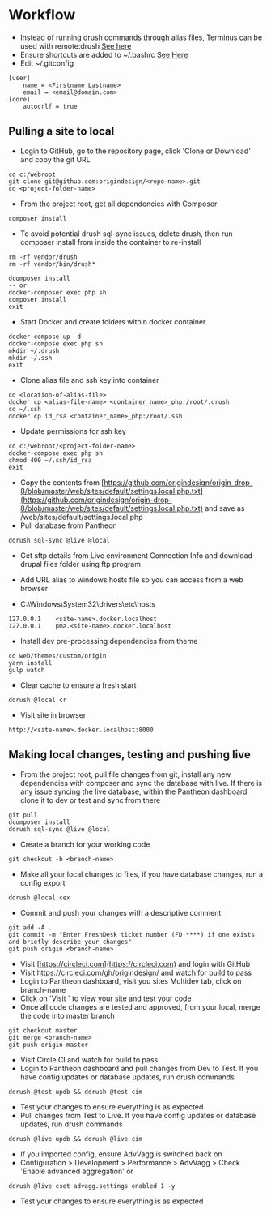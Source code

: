 # Workflow
- Instead of running drush commands through alias files, Terminus can be used with remote:drush [See here](https://origindocs.readthedocs.io/en/latest/terminus)
- Ensure shortcuts are added to ~/.bashrc [See Here](https://origindocs.readthedocs.io/en/latest/docker/) 
- Edit ~/.gitconfig
````
[user]
	name = <Firstname Lastname>
	email = <email@domain.com>
[core]
	autocrlf = true
````

## Pulling a site to local
- Login to GitHub, go to the repository page, click 'Clone or Download' and copy the git URL
````
cd c:/webroot
git clone git@github.com:origindesign/<repo-name>.git
cd <project-folder-name>
````
- From the project root, get all dependencies with Composer
````
composer install
````
- To avoid potential drush sql-sync issues, delete drush, then run composer install from inside the container to re-install
````
rm -rf vendor/drush
rm -rf vendor/bin/drush*

dcomposer install
-- or
docker-composer exec php sh
composer install
exit
````

- Start Docker and create folders within docker container
````
docker-compose up -d
docker-compose exec php sh
mkdir ~/.drush
mkdir ~/.ssh
exit
````
- Clone alias file and ssh key into container
````
cd <location-of-alias-file>
docker cp <alias-file-name> <container_name>_php:/root/.drush
cd ~/.ssh
docker cp id_rsa <container_name>_php:/root/.ssh
````
- Update permissions for ssh key
````
cd c:/webroot/<project-folder-name>
docker-compose exec php sh
chmod 400 ~/.ssh/id_rsa
exit
````
- Copy the contents from [https://github.com/origindesign/origin-drop-8/blob/master/web/sites/default/settings.local.php.txt](https://github.com/origindesign/origin-drop-8/blob/master/web/sites/default/settings.local.php.txt) and save as /web/sites/default/settings.local.php
- Pull database from Pantheon
````
ddrush sql-sync @live @local
````
- Get sftp details from Live environment Connection Info and download drupal files folder using ftp program

- Add URL alias to windows hosts file so you can access from a web browser
- C:\Windows\System32\drivers\etc\hosts
````
127.0.0.1    <site-name>.docker.localhost
127.0.0.1    pma.<site-name>.docker.localhost
````

- Install dev pre-processing dependencies from theme
````
cd web/themes/custom/origin
yarn install
gulp watch
````
- Clear cache to ensure a fresh start
````
ddrush @local cr
````
- Visit site in browser
````
http://<site-name>.docker.localhost:8000
````

## Making local changes, testing and pushing live
- From the project root, pull file changes from git, install any new dependencies with composer and sync the database with live. If there is any issue syncing the live database, within the Pantheon dashboard clone it to dev or test and sync from there
````
git pull
dcomposer install
ddrush sql-sync @live @local
````
- Create a branch for your working code
````
git checkout -b <branch-name>
````
- Make all your local changes to files, if you have database changes, run a config export
````
ddrush @local cex
````
- Commit and push your changes with a descriptive comment
````
git add -A .
git commit -m "Enter FreshDesk ticket number (FD ****) if one exists and briefly describe your changes"
git push origin <branch-name>
````
- Visit [https://circleci.com](https://circleci.com) and login with GitHub
- Visit https://circleci.com/gh/origindesign/<git-repo-name> and watch for build to pass
- Login to Pantheon dashboard, visit you sites Multidev tab, click on branch-name
- Click on 'Visit <branch-name>' to view your site and test your code
- Once all code changes are tested and approved, from your local, merge the code into master branch
````
git checkout master
git merge <branch-name>
git push origin master
````
- Visit Circle CI and watch for build to pass
- Login to Pantheon dashboard and pull changes from Dev to Test. If you have config updates or database updates, run drush commands
````
ddrush @test updb && ddrush @test cim
````
- Test your changes to ensure everything is as expected
- Pull changes from Test to Live. If you have config updates or database updates, run drush commands
````
ddrush @live updb && ddrush @live cim
````
- If you imported config, ensure AdvVagg is switched back on
- Configuration > Development > Performance > AdvVagg >
Check 'Enable advanced aggregation' or
````
ddrush @live cset advagg.settings enabled 1 -y
````
- Test your changes to ensure everything is as expected
